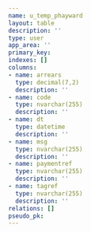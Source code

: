 ```yaml
---
name: u_temp_phayward
layout: table
description: ''
type: user
app_area: ''
primary_key: 
indexes: []
columns:
- name: arrears
  type: decimal(7,2)
  description: ''
- name: code
  type: nvarchar(255)
  description: ''
- name: dt
  type: datetime
  description: ''
- name: msg
  type: nvarchar(255)
  description: ''
- name: paymentref
  type: nvarchar(255)
  description: ''
- name: tagref
  type: nvarchar(255)
  description: ''
relations: []
pseudo_pk: 
---
```


